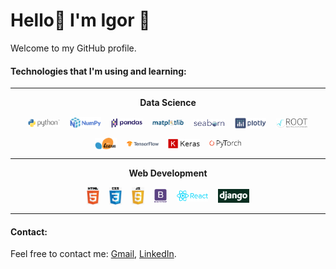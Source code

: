 # Hello👋 I'm Igor 👋

Welcome to my GitHub profile.

#### Technologies that I'm using and learning:

<hr>

<div align="center">
  
<b> Data Science </b>
  
[<img width=10% align="center" src="logos\Python-logo.png" title="Python"/>](https://www.python.org/) &nbsp;&nbsp; [<img width=10% align="center" src="logos\Numpy-logo.png" title="NumPy"/>](https://numpy.org/) &nbsp;&nbsp; [<img width=10% align="center" src="logos\Pandas-logo.png" title="Pandas"/>](https://pandas.pydata.org/) &nbsp;&nbsp; [<img width=10% align="center" src="logos\Matplotlib-logo.png" title="Matplotlib"/>](https://matplotlib.org/) &nbsp;&nbsp; [<img width=10% align="center" src="logos\Seaborn-logo.png" title="Seaborn"/>](https://seaborn.pydata.org/) &nbsp;&nbsp; [<img width=10% align="center" src="logos\Plotly-logo.png" title="Plotly"/>](https://plotly.com/) &nbsp;&nbsp; [<img width=10% align="center" src="logos\Root-Logo.png" title="CERN PyROOT"/>](https://root.cern/)

[<img width=7% align="center" src="logos\SciKit-Learn-logo.png" title="SciKit-Learn"/>](https://scikit-learn.org/stable/) &nbsp;&nbsp; [<img width=10% align="center" src="logos\TensorFlow-logo.png" title="TensorFlow"/>](https://www.tensorflow.org/) &nbsp;&nbsp; [<img width=10% align="center" src="logos\Keras-logo.png" title="Keras"/>](https://keras.io/) &nbsp;&nbsp; [<img width=10% align="center" src="logos\PyTorch-logo.png" title="PyTorch"/>](https://pytorch.org/)

<hr>
  
</div>
  
<div align="center">

<b> Web Development </b>
  
[<img width=4% align="center" src="logos\HTML-logo.png" title="HTML"/>](https://developer.mozilla.org/en-US/docs/Web/HTML) &nbsp;&nbsp;   [<img width=4% align="center" src="logos\CSS-logo.png" title="CSS"/>](https://developer.mozilla.org/en-US/docs/Web/CSS) &nbsp;&nbsp; [<img width=4% align="center" src="logos\JS-logo.png" title="JavaScript"/>](https://developer.mozilla.org/en-US/docs/Web/JavaScript) &nbsp;&nbsp; [<img width=4% align="center" src="logos\Bootstrap-logo.png" title="Bootstrap"/>](https://getbootstrap.com/) &nbsp;&nbsp; [<img width=10% align="center" src="logos\React-logo.png" title="React"/>](https://reactjs.org/) &nbsp;&nbsp; [<img width=10% align="center" src="logos\Django-logo.png" title="Django"/>](https://www.djangoproject.com/)
  
</div>
  
<hr>  
  
#### Contact:

Feel free to contact me: <a href="mailto:islazykv@gmail.com">Gmail</a>, [LinkedIn](https://www.linkedin.com/in/igor-slazyk/).


<!--
**islazykv/islazykv** is a ✨ _special_ ✨ repository because its `README.md` (this file) appears on your GitHub profile.

Here are some ideas to get you started:

- 🔭 I’m currently working on ...
- 🌱 I’m currently learning ...
- 👯 I’m looking to collaborate on ...
- 🤔 I’m looking for help with ...
- 💬 Ask me about ...
- 📫 How to reach me: ...
- 😄 Pronouns: ...
- ⚡ Fun fact: ...
-->

